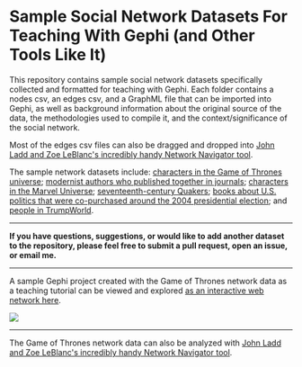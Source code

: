 # Sample Social Network Datasets For Teaching With Gephi (and Other Tools Like It)

This repository contains sample social network datasets specifically collected and formatted for teaching with Gephi. Each folder contains a nodes csv, an edges csv, and a GraphML file that can be imported into Gephi, as well as background information about the original source of the data, the methodologies used to compile it, and the context/significance of the social network.

Most of the edges csv files can also be dragged and dropped into [John Ladd and Zoe LeBlanc's incredibly handy Network Navigator tool](https://networknavigator.jrladd.com/).

The sample network datasets include: [characters in the Game of Thrones universe](/sample-datasets/game-of-thrones/); [modernist authors who published together in journals](https://github.com/melaniewalsh/sample-social-network-datasets/tree/master/sample-datasets/modernist-journals-project); [characters in the Marvel Universe](/sample-datasets/marvel/); [seventeenth-century Quakers](/sample-datasets/quakers/); [books about U.S. politics that were co-purchased around the 2004 presidential election](/sample-datasets/political-books/); and [people in TrumpWorld](/sample-datasets/trump/). 

****

**If you have questions, suggestions, or would like to add another dataset to the repository, please feel free to submit a pull request, open an issue, or email me.**

*****

A sample Gephi project created with the Game of Thrones network data as a teaching tutorial can be viewed and explored [as an interactive web network here](http://melaniewalsh.org/got-network).

![][1]

[1]: images/got-network.png
*****

The Game of Thrones network data can also be analyzed with [John Ladd and Zoe LeBlanc's incredibly handy Network Navigator tool](https://networknavigator.jrladd.com/).





